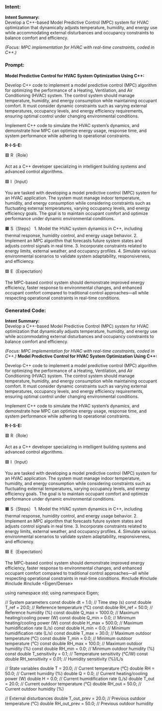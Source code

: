 ### Intent:
**Intent Summary:**  
Develop a C++-based Model Predictive Control (MPC) system for HVAC optimization that dynamically adjusts temperature, humidity, and energy use while accommodating external disturbances and occupancy constraints to balance comfort and efficiency.  

*(Focus: MPC implementation for HVAC with real-time constraints, coded in C++.)*

### Prompt:
**Model Predictive Control for HVAC System Optimization Using C++:**

Develop C++ code to implement a model predictive control (MPC) algorithm for optimizing the performance of a Heating, Ventilation, and Air Conditioning (HVAC) system. The control system should manage temperature, humidity, and energy consumption while maintaining occupant comfort. It must consider dynamic constraints such as varying external temperatures, occupancy levels, and energy efficiency requirements, ensuring optimal control under changing environmental conditions.

Implement C++ code to simulate the HVAC system’s dynamics, and demonstrate how MPC can optimize energy usage, response time, and system performance while adhering to operational constraints.

**R-I-S-E:**

🟥 R（Role）

Act as a C++ developer specializing in intelligent building systems and advanced control algorithms.

🟩 I（Input）

You are tasked with developing a model predictive control (MPC) system for an HVAC application. The system must manage indoor temperature, humidity, and energy consumption while considering constraints such as fluctuating external temperatures, varying occupancy levels, and energy efficiency goals. The goal is to maintain occupant comfort and optimize performance under dynamic environmental conditions.

🟧 S（Steps）
	1.	Model the HVAC system dynamics in C++, including thermal response, humidity control, and energy usage behavior.
	2.	Implement an MPC algorithm that forecasts future system states and adjusts control signals in real time.
	3.	Incorporate constraints related to energy limits, external weather, and occupancy profiles.
	4.	Simulate various environmental scenarios to validate system adaptability, responsiveness, and efficiency.

🟦 E（Expectation）

The MPC-based control system should demonstrate improved energy efficiency, faster response to environmental changes, and enhanced occupant comfort compared to traditional control approaches—all while respecting operational constraints in real-time conditions.

### Generated Code:
**Intent Summary:**  
Develop a C++-based Model Predictive Control (MPC) system for HVAC optimization that dynamically adjusts temperature, humidity, and energy use while accommodating external disturbances and occupancy constraints to balance comfort and efficiency.  

*(Focus: MPC implementation for HVAC with real-time constraints, coded in C++.)*
**Model Predictive Control for HVAC System Optimization Using C++:**

Develop C++ code to implement a model predictive control (MPC) algorithm for optimizing the performance of a Heating, Ventilation, and Air Conditioning (HVAC) system. The control system should manage temperature, humidity, and energy consumption while maintaining occupant comfort. It must consider dynamic constraints such as varying external temperatures, occupancy levels, and energy efficiency requirements, ensuring optimal control under changing environmental conditions.

Implement C++ code to simulate the HVAC system’s dynamics, and demonstrate how MPC can optimize energy usage, response time, and system performance while adhering to operational constraints.

**R-I-S-E:**

🟥 R（Role）

Act as a C++ developer specializing in intelligent building systems and advanced control algorithms.

🟩 I（Input）

You are tasked with developing a model predictive control (MPC) system for an HVAC application. The system must manage indoor temperature, humidity, and energy consumption while considering constraints such as fluctuating external temperatures, varying occupancy levels, and energy efficiency goals. The goal is to maintain occupant comfort and optimize performance under dynamic environmental conditions.

🟧 S（Steps）
	1.	Model the HVAC system dynamics in C++, including thermal response, humidity control, and energy usage behavior.
	2.	Implement an MPC algorithm that forecasts future system states and adjusts control signals in real time.
	3.	Incorporate constraints related to energy limits, external weather, and occupancy profiles.
	4.	Simulate various environmental scenarios to validate system adaptability, responsiveness, and efficiency.

🟦 E（Expectation）

The MPC-based control system should demonstrate improved energy efficiency, faster response to environmental changes, and enhanced occupant comfort compared to traditional control approaches—all while respecting operational constraints in real-time conditions.
#include <iostream>
#include <vector>
#include <cmath>
#include <Eigen/Dense>

using namespace std;
using namespace Eigen;

// System parameters
const double dt = 1.0; // Time step (s)
const double T_ref = 20.0; // Reference temperature (°C)
const double RH_ref = 50.0; // Reference humidity (%)
const double Q_max = 1000.0; // Maximum heating/cooling power (W)
const double Q_min = 0.0; // Minimum heating/cooling power (W)
const double H_max = 500.0; // Maximum humidification rate (L/s)
const double H_min = 0.0; // Minimum humidification rate (L/s)
const double T_max = 30.0; // Maximum outdoor temperature (°C)
const double T_min = 0.0; // Minimum outdoor temperature (°C)
const double RH_max = 100.0; // Maximum outdoor humidity (%)
const double RH_min = 0.0; // Minimum outdoor humidity (%)
const double T_sensitivity = 0.1; // Temperature sensitivity (°C/W)
const double RH_sensitivity = 0.01; // Humidity sensitivity (%)/L/s

// State variables
double T = 20.0; // Current temperature (°C)
double RH = 50.0; // Current humidity (%)
double Q = 0.0; // Current heating/cooling power (W)
double H = 0.0; // Current humidification rate (L/s)
double T_out = 20.0; // Current outdoor temperature (°C)
double RH_out = 50.0; // Current outdoor humidity (%)

// External disturbances
double T_out_prev = 20.0; // Previous outdoor temperature (°C)
double RH_out_prev = 50.0; // Previous outdoor humidity
